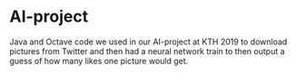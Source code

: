# AI-project
Java and Octave code we used in our AI-project at KTH 2019 to download pictures from Twitter and then had a neural network train to then output a guess of how many likes one picture would get. 
